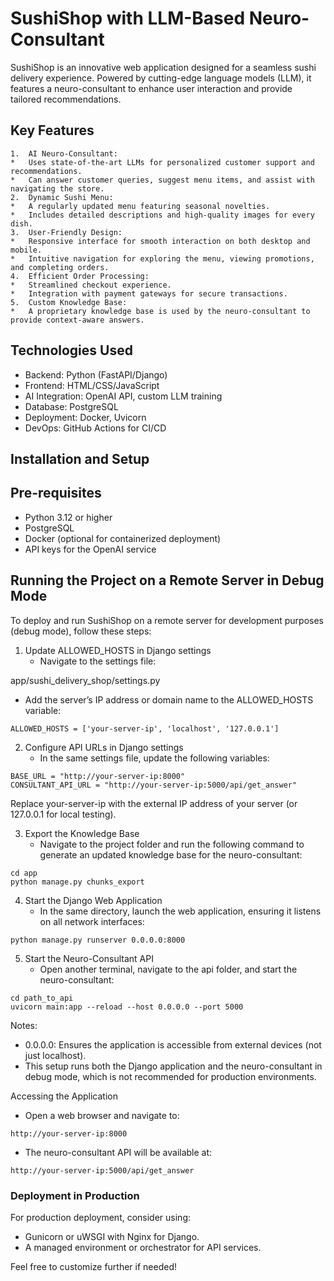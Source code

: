# SushiShop with LLM-Based Neuro-Consultant

SushiShop is an innovative web application designed for a seamless sushi delivery experience. Powered by cutting-edge language models (LLM), it features a neuro-consultant to enhance user interaction and provide tailored recommendations.

## Key Features

    1.	AI Neuro-Consultant:
	*	Uses state-of-the-art LLMs for personalized customer support and recommendations.
	*	Can answer customer queries, suggest menu items, and assist with navigating the store.
	2.	Dynamic Sushi Menu:
	*	A regularly updated menu featuring seasonal novelties.
	*	Includes detailed descriptions and high-quality images for every dish.
	3.	User-Friendly Design:
	*	Responsive interface for smooth interaction on both desktop and mobile.
	*	Intuitive navigation for exploring the menu, viewing promotions, and completing orders.
	4.	Efficient Order Processing:
	*	Streamlined checkout experience.
	*	Integration with payment gateways for secure transactions.
	5.	Custom Knowledge Base:
	*	A proprietary knowledge base is used by the neuro-consultant to provide context-aware answers.

## Technologies Used

*	Backend: Python (FastAPI/Django)
*	Frontend: HTML/CSS/JavaScript
*	AI Integration: OpenAI API, custom LLM training
*	Database: PostgreSQL
*	Deployment: Docker, Uvicorn
*	DevOps: GitHub Actions for CI/CD

## Installation and Setup

## Pre-requisites

*	Python 3.12 or higher
*	PostgreSQL
*	Docker (optional for containerized deployment)
*	API keys for the OpenAI service

## Running the Project on a Remote Server in Debug Mode

To deploy and run SushiShop on a remote server for development purposes (debug mode), follow these steps:

1. Update ALLOWED_HOSTS in Django settings
   *	Navigate to the settings file:

app/sushi_delivery_shop/settings.py

*	Add the server’s IP address or domain name to the ALLOWED_HOSTS variable:

```
ALLOWED_HOSTS = ['your-server-ip', 'localhost', '127.0.0.1']
```

2. Configure API URLs in Django settings
   *	In the same settings file, update the following variables:

```
BASE_URL = "http://your-server-ip:8000"
CONSULTANT_API_URL = "http://your-server-ip:5000/api/get_answer"
```

Replace your-server-ip with the external IP address of your server (or 127.0.0.1 for local testing).

3. Export the Knowledge Base
   *	Navigate to the project folder and run the following command to generate an updated knowledge base for the neuro-consultant:

```
cd app
python manage.py chunks_export
```

4. Start the Django Web Application
   *	In the same directory, launch the web application, ensuring it listens on all network interfaces:

```
python manage.py runserver 0.0.0.0:8000
```

5. Start the Neuro-Consultant API
   *	Open another terminal, navigate to the api folder, and start the neuro-consultant:

```
cd path_to_api
uvicorn main:app --reload --host 0.0.0.0 --port 5000
```

Notes:   
*	0.0.0.0: Ensures the application is accessible from external devices (not just localhost).
*	This setup runs both the Django application and the neuro-consultant in debug mode, which is not recommended for production environments.

Accessing the Application   
*	Open a web browser and navigate to:

`http://your-server-ip:8000`

*	The neuro-consultant API will be available at:

`http://your-server-ip:5000/api/get_answer`

### Deployment in Production

For production deployment, consider using:
*	Gunicorn or uWSGI with Nginx for Django.
*	A managed environment or orchestrator for API services.

Feel free to customize further if needed!
